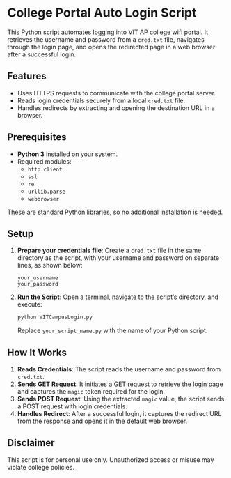 # College Portal Auto Login Script

This Python script automates logging into VIT AP college wifi portal. It retrieves the username and password from a `cred.txt` file, navigates through the login page, and opens the redirected page in a web browser after a successful login.

## Features

- Uses HTTPS requests to communicate with the college portal server.
- Reads login credentials securely from a local `cred.txt` file.
- Handles redirects by extracting and opening the destination URL in a browser.

## Prerequisites

- **Python 3** installed on your system.
- Required modules:
  - `http.client`
  - `ssl`
  - `re`
  - `urllib.parse`
  - `webbrowser`

These are standard Python libraries, so no additional installation is needed.

## Setup

1. **Prepare your credentials file**: Create a `cred.txt` file in the same directory as the script, with your username and password on separate lines, as shown below:

   ```
   your_username
   your_password
   ```

2. **Run the Script**: Open a terminal, navigate to the script’s directory, and execute:

   ```bash
   python VITCampusLogin.py
   ```

   Replace `your_script_name.py` with the name of your Python script.

## How It Works

1. **Reads Credentials**: The script reads the username and password from `cred.txt`.
2. **Sends GET Request**: It initiates a GET request to retrieve the login page and captures the `magic` token required for the login.
3. **Sends POST Request**: Using the extracted `magic` value, the script sends a POST request with login credentials.
4. **Handles Redirect**: After a successful login, it captures the redirect URL from the response and opens it in the default web browser.

## Disclaimer

This script is for personal use only. Unauthorized access or misuse may violate college policies.

